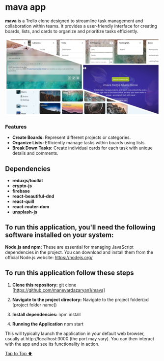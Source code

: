 <a id='top'></a>

<h1>mava app</h1>

<strong>mava</strong> is a Trello clone designed to streamline task management and collaboration within teams. It provides a user-friendly interface for creating boards, lists, and cards to organize and prioritize tasks efficiently.

![mava(Trello clone) collage](src/images/README-Collage.webp "mava app")

### Features

- **Create Boards:** Represent different projects or categories.
- **Organize Lists:** Efficiently manage tasks within boards using lists.
- **Break Down Tasks:** Create individual cards for each task with unique details and comments.

## Dependencies

- **reduxjs/toolkit**
- **crypto-js**
- **firebase**
- **react-beautiful-dnd**
- **react-quill**
- **react-router-dom**
- **unsplash-js**

## To run this application, you'll need the following software installed on your system:

**Node.js and npm:** These are essential for managing JavaScript dependencies in the project. You can download and install them from the official Node.js website: https://nodejs.org/

## To run this application follow these steps

1. **Clone this repository:**
   git clone [https://github.com/manevardazaryan1/mava]

2. **Navigate to the project directory:**
    Navigate to the project folder(cd [project folder name])

3. **Install dependencies:**
    npm install

4. **Running the Application**
    npm start

This will typically launch the application in your default web browser, usually at http://localhost:3000 (the port may vary). You can then interact with the app and see its functionality in action.

[Tap to Top ⬆](#top)